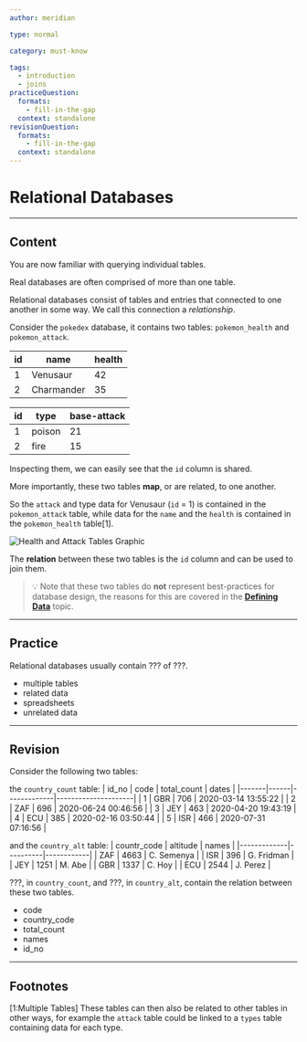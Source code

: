 ```yaml
---
author: meridian

type: normal

category: must-know

tags:
  - introduction
  - joins
practiceQuestion:
  formats:
    - fill-in-the-gap
  context: standalone
revisionQuestion:
  formats:
    - fill-in-the-gap
  context: standalone
---
```


# Relational Databases

---

## Content

You are now familiar with querying individual tables.

Real databases are often comprised of more than one table. 

Relational databases consist of tables and entries that connected to one another in some way. We call this connection a *relationship*.

Consider the `pokedex` database, it contains two tables: `pokemon_health` and `pokemon_attack`.

| id | name       | health |
|----|------------|--------|
| 1  | Venusaur   | 42     |
| 2  | Charmander | 35     |

| id | type   | base-attack |
|----|--------|-------------|
| 1  | poison | 21          |
| 2  | fire   | 15          |

Inspecting them, we can easily see that the `id` column is shared.

More importantly, these two tables **map**, or are related, to one another. 

So the `attack` and type data for Venusaur (`id` = 1) is contained in the `pokemon_attack` table, while data for the `name` and the `health` is contained in the `pokemon_health` table[1].

![Health and Attack Tables Graphic](https://img.enkipro.com/2d381a48dbcfcb92827e8fca3b95c450.png)

The **relation** between these two tables is the `id` column and can be used to join them.

> 💡 Note that these two tables do **not** represent best-practices for database design, the reasons for this are covered in the [**Defining Data**](https://app.enkipro.com/course/ddl) topic.

---

## Practice

Relational databases usually contain ??? of ???.

- multiple tables
- related data
- spreadsheets
- unrelated data

---

## Revision

Consider the following two tables:

the `country_count` table:
| id_no | code | total_count | dates               |
|-------|------|-------------|---------------------|
| 1     | GBR  | 706         | 2020-03-14 13:55:22 |
| 2     | ZAF  | 696         | 2020-06-24 00:46:56 |
| 3     | JEY  | 463         | 2020-04-20 19:43:19 |
| 4     | ECU  | 385         | 2020-02-16 03:50:44 |
| 5     | ISR  | 466         | 2020-07-31 07:16:56 |

and the `country_alt` table:
| countr_code | altitude | names      |
|-------------|----------|------------|
| ZAF         | 4663     | C. Semenya |
| ISR         | 396      | G. Fridman |
| JEY         | 1251     | M. Abe     |
| GBR         | 1337     | C. Hoy     |
| ECU         | 2544     | J. Perez   |


???, in `country_count`, and ???, in `country_alt`, contain the relation between these two tables.

- code
- country_code
- total_count
- names
- id_no

---

## Footnotes
[1:Multiple Tables]
These tables can then also be related to other tables in other ways, for example 
the `attack` table could be linked to a `types` table containing data for each type.
